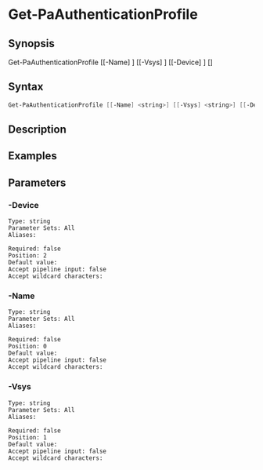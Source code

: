 # Get-PaAuthenticationProfile

## Synopsis


Get-PaAuthenticationProfile [[-Name] <string>] [[-Vsys] <string>] [[-Device] <string>] [<CommonParameters>]


## Syntax


```powershell
Get-PaAuthenticationProfile [[-Name] <string>] [[-Vsys] <string>] [[-Device] <string>] 
```

## Description


## Examples

## Parameters

### -Device


```asciidoc
Type: string
Parameter Sets: All
Aliases: 

Required: false
Position: 2
Default value: 
Accept pipeline input: false
Accept wildcard characters: 
```
### -Name


```asciidoc
Type: string
Parameter Sets: All
Aliases: 

Required: false
Position: 0
Default value: 
Accept pipeline input: false
Accept wildcard characters: 
```
### -Vsys


```asciidoc
Type: string
Parameter Sets: All
Aliases: 

Required: false
Position: 1
Default value: 
Accept pipeline input: false
Accept wildcard characters: 
```
